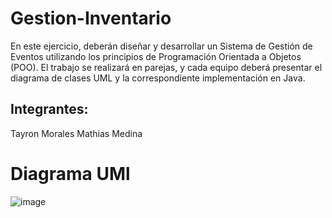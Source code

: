 # Gestion-Inventario

En este ejercicio, deberán diseñar y desarrollar un Sistema de Gestión de Eventos utilizando los principios de Programación Orientada a Objetos (POO). El trabajo se realizará en parejas, y cada equipo deberá presentar el diagrama de clases UML y la correspondiente implementación en Java.

## Integrantes: 
Tayron Morales
Mathias Medina

# Diagrama UMl

![image](https://github.com/user-attachments/assets/16fbf572-885f-4a7d-8c4a-0550c8dc68c7)

